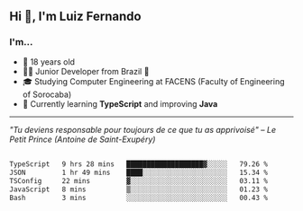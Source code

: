 <h2>Hi 👋, I'm Luiz Fernando</h2>

### I'm...
* 🤟 18 years old
* 👨‍💻 Junior Developer from Brazil 💚
* 🎓 Studying Computer Engineering at FACENS (Faculty of Engineering of Sorocaba)
* 🔭 Currently learning **TypeScript** and improving **Java**

---

_"Tu deviens responsable pour toujours de ce que tu as apprivoisé" – Le Petit Prince (Antoine de Saint-Exupéry)_

##

<!--START_SECTION:waka-->

```txt
TypeScript   9 hrs 28 mins   ███████████████████▓░░░░░   79.26 %
JSON         1 hr 49 mins    ████░░░░░░░░░░░░░░░░░░░░░   15.34 %
TSConfig     22 mins         ▓░░░░░░░░░░░░░░░░░░░░░░░░   03.11 %
JavaScript   8 mins          ▒░░░░░░░░░░░░░░░░░░░░░░░░   01.23 %
Bash         3 mins          ░░░░░░░░░░░░░░░░░░░░░░░░░   00.43 %
```

<!--END_SECTION:waka-->
